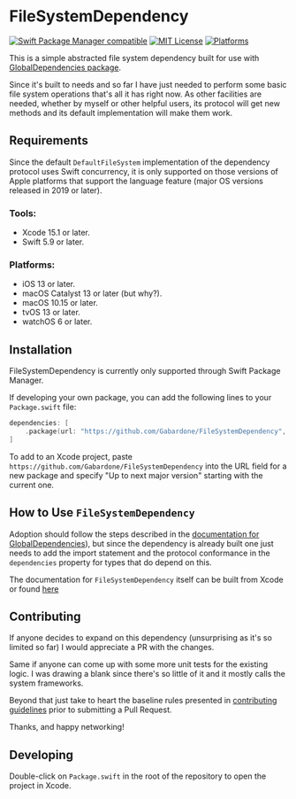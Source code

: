 # FileSystemDependency
[![Swift Package Manager compatible](https://img.shields.io/badge/SPM-compatible-4BC51D.svg?style=flat)](https://github.com/apple/swift-package-manager)
[![MIT License](https://img.shields.io/badge/SPM-compatible-4BC51D.svg?style=flat)](https://mit-license.org/)
[![Platforms](https://img.shields.io/badge/platform-ios%20%7C%20osx%20%7C%20watchos%20%7C%20tvos-%23989898)](https://apple.com/developer)

This is a simple abstracted file system dependency built for use with
[GlobalDependencies package](https://github.com/Gabardone/GlobalDependencies).

Since it's built to needs and so far I have just needed to perform some basic file system operations that's all it has
right now. As other facilities are needed, whether by myself or other helpful users, its protocol will get new methods
and its default implementation will make them work.

## Requirements

Since the default `DefaultFileSystem` implementation of the dependency protocol uses Swift concurrency, it is only
supported on those versions of Apple platforms that support the language feature (major OS versions released in 2019 or later). 

### Tools:

* Xcode 15.1 or later.
* Swift 5.9 or later.

### Platforms:

* iOS 13 or later.
* macOS Catalyst 13 or later (but why?).
* macOS 10.15 or later.
* tvOS 13 or later.
* watchOS 6 or later.

## Installation

FileSystemDependency is currently only supported through Swift Package Manager.

If developing your own package, you can add the following lines to your `Package.swift` file:

```swift
dependencies: [
    .package(url: "https://github.com/Gabardone/FileSystemDependency", from: "1.0.0"),
]
```

To add to an Xcode project, paste `https://github.com/Gabardone/FileSystemDependency` into the URL field for a new package
and specify "Up to next major version" starting with the current one.

## How to Use `FileSystemDependency`

Adoption should follow the steps described in the
[documentation for GlobalDependencies](https://gabardone.github.io/GlobalDependencies/documentation/globaldependencies/)),
but since the dependency is already built one just needs to add the import statement and the protocol conformance in the
`dependencies` property for types that do depend on this.

The documentation for `FileSystemDependency` itself can be built from Xcode or found
[here](https://gabardone.github.io/FileSystemDependency/documentation/filesystemdependency/)

## Contributing

If anyone decides to expand on this dependency (unsurprising as it's so limited so far) I would appreciate a PR with the
changes.

Same if anyone can come up with some more unit tests for the existing logic. I was drawing a blank since there's so
little of it and it mostly calls the system frameworks.

Beyond that just take to heart the baseline rules presented in  [contributing guidelines](Contributing.md) prior to
submitting a Pull Request.

Thanks, and happy networking!

## Developing

Double-click on `Package.swift` in the root of the repository to open the project in Xcode.

